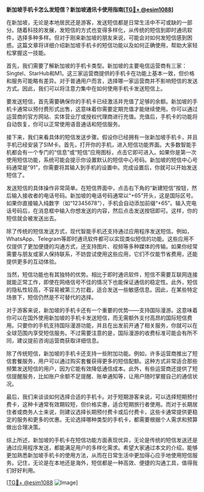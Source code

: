 **新加坡手机卡怎么发短信？新加坡通讯卡使用指南[[TG💪+ @esim1088](https://t.me/s/esim1088)]**

在新加坡，无论是本地居民还是游客，发送短信都是日常生活中不可或缺的一部分。随着科技的发展，发短信的方式也变得多样化，从传统的短信到即时通讯软件，选择多种多样。但对于刚来新加坡的朋友来说，可能会对如何发短信感到困惑。这篇文章将详细介绍新加坡手机卡的短信功能以及如何正确使用，帮助大家轻松掌握这一技能。

首先，我们需要了解新加坡的手机卡类型。新加坡的主要电信运营商有三家：Singtel、StarHub和M1。这三家运营商提供的手机卡在功能上基本一致，但价格和服务可能略有差异。对于普通用户而言，选择哪一家运营商并不影响短信的发送方式。因此，我们可以将注意力集中在如何使用手机卡发送短信上。

要发送短信，首先需要确保你的手机卡已经激活并充值了足够的余额。新加坡的手机卡通常以预付费形式出售，这意味着你需要定期充值才能继续使用。你可以通过运营商的官方网站、实体营业厅或授权代理商进行充值。充值后，手机卡的功能将自动恢复，你可以正常使用语音通话和短信服务。

接下来，我们来看具体的短信发送步骤。假设你已经拥有一张新加坡手机卡，并且手机已经安装了SIM卡。首先，打开你的手机，进入短信功能界面。大多数智能手机都会有一个专门的“信息”或“短信”应用图标，点击它即可进入。如果你是第一次使用短信功能，系统可能会提示你设置默认的短信中心号码。新加坡的短信中心号码通常是“91”，你需要将其输入到手机的设置中。完成设置后，你就可以开始发送短信了。

发送短信的具体操作非常简单。在短信界面中，点击右下角的“新建短信”按钮，然后输入接收者的电话号码。新加坡的电话号码通常以“+65”开头，这是国际区号。如果你直接输入纯数字（如“12345678”），手机会自动添加前缀“+65”。输入完电话号码后，在消息框中输入你想发送的内容，然后点击发送按钮即可。这样，你的短信就会被发送出去。

除了传统的短信发送方式，现代智能手机还支持通过应用程序发送短信。例如，WhatsApp、Telegram等即时通讯软件都可以实现类似短信的功能。这些应用不仅提供了更加便捷的沟通方式，还支持图片、视频等多种媒体的传输。如果你经常需要与朋友或家人保持联系，不妨尝试使用这些应用，它们不仅能节省费用，还能提供更多的互动体验。

当然，短信功能也有其独特的优势。相比于即时通讯软件，短信不需要互联网连接就能正常工作，即使在网络信号不佳的情况下也能保证通信的稳定性。此外，短信的隐私性较高，不容易被第三方拦截，适合发送一些敏感信息。因此，在某些特定场景下，短信仍然是不可替代的选择。

对于游客来说，新加坡的手机卡还有一个重要的优势——支持国际漫游。这意味着你可以在国外使用新加坡的手机卡发送短信，而无需额外支付高昂的国际短信费用。只要你的手机支持国际漫游功能，并且在出发前开通了相关服务，你就可以在全球范围内享受短信服务。不过需要注意的是，国际漫游的收费标准可能会有所不同，建议提前咨询运营商获取详细信息。

除了传统短信，新加坡的手机卡还支持一些附加功能。例如，许多运营商推出了短信套餐服务，用户可以通过购买套餐获得更多的短信配额。这种方式非常适合那些频繁发送短信的用户，因为它能有效降低通信成本。此外，有些运营商还提供了短信提醒服务，比如账户余额不足提醒、账单通知等，让用户随时掌握自己的通信状况。

最后，我们来谈谈如何选择合适的手机卡。对于短期游客来说，可以选择短期预付费卡，这种卡通常有效期较短，但价格实惠，适合短期旅行者使用。而对于长期居住者或商务人士来说，则建议选择长期预付费卡或后付费卡，这些卡通常提供更稳定的服务和更多的优惠。无论选择哪种类型的手机卡，都需要根据个人需求和预算做出合理决策。

综上所述，新加坡的手机卡在短信功能方面表现优异，无论是传统的短信发送还是通过应用程序发送，都能满足用户的多样化需求。希望大家通过本文的介绍，能够更加熟悉新加坡手机卡的使用方法，从而在日常生活中更加得心应手地使用短信服务。记住，无论是在本地还是海外，短信都是一种高效、便捷的沟通工具，值得我们好好利用。

[[TG💪+ @esim1088](https://t.me/s/esim1088) ![Image](https://i.postimg.cc/4NQfJmqS/Snipaste-2025-05-13-00-14-12.png)]